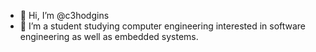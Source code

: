 - 👋 Hi, I’m @c3hodgins
- 👀 I’m a student studying computer engineering interested in software engineering as well as embedded systems.
